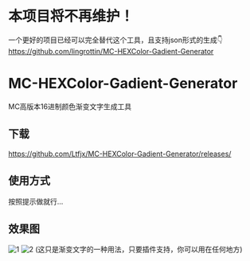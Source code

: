 # 本项目将不再维护！
一个更好的项目已经可以完全替代这个工具，且支持json形式的生成👇  
https://github.com/lingrottin/MC-HEXColor-Gadient-Generator

# MC-HEXColor-Gadient-Generator
MC高版本16进制颜色渐变文字生成工具


## 下载
https://github.com/Ltfjx/MC-HEXColor-Gadient-Generator/releases/

## 使用方式
按照提示做就行...

## 效果图
![1](https://user-images.githubusercontent.com/69747100/125297110-881b0a00-e359-11eb-9d75-da154528089b.png)
![2](https://user-images.githubusercontent.com/69747100/125297219-a254e800-e359-11eb-9aa8-76c167a76351.png)
(这只是渐变文字的一种用法，只要插件支持，你可以用在任何地方)
